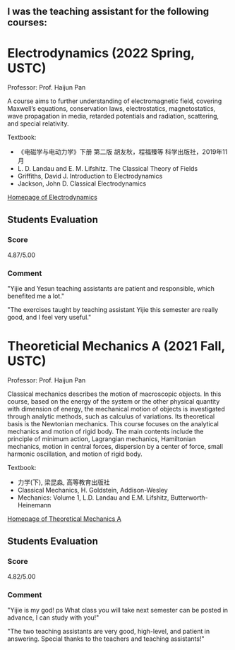 ## I was the teaching assistant for the following courses:

# Electrodynamics (2022 Spring, USTC)

Professor: Prof. Haijun Pan

A course aims to further understanding of electromagnetic field, covering Maxwell’s equations, conservation laws, electrostatics, magnetostatics, wave propagation in media, retarded potentials and radiation, scattering, and special relativity.

Textbook:

- 《电磁学与电动力学》下册 第二版 胡友秋，程福臻等 科学出版社，2019年11月
- L. D. Landau and E. M. Lifshitz. The Classical Theory of Fields
- Griffiths, David J. Introduction to Electrodynamics
- Jackson, John D. Classical Electrodynamics

[Homepage of Electrodynamics](http://staff.ustc.edu.cn/~phj/ED/ED.htm)

## Students Evaluation

### Score

4.87/5.00

### Comment

"Yijie and Yesun teaching assistants are patient and responsible, which benefited me a lot."

"The exercises taught by teaching assistant Yijie this semester are really good, and I feel very useful."

# Theoreticial Mechanics A (2021 Fall, USTC)

Professor: Prof. Haijun Pan

Classical mechanics describes the motion of macroscopic objects. In this course, based on the energy of the system or the other physical quantity with dimension of energy, the mechanical motion of objects is investigated through analytic methods, such as calculus of variations. Its theoretical basis is the Newtonian mechanics. This course focuses on the analytical mechanics and motion of rigid body. The main contents include the principle of minimum action, Lagrangian mechanics, Hamiltonian mechanics, motion in central forces, dispersion by a center of force, small harmonic oscillation, and motion of rigid body.

Textbook:

- 力学(下), 梁昆淼, 高等教育出版社
- Classical Mechanics, H. Goldstein, Addison-Wesley
- Mechanics: Volume 1, L.D. Landau and E.M. Lifshitz, Butterworth-Heinemann

[Homepage of Theoretical Mechanics A](http://staff.ustc.edu.cn/~phj/mechanics/mechanics.htm)

## Students Evaluation

### Score

4.82/5.00

### Comment

"Yijie is my god! ps What class you will take next semester can be posted in advance, I can study with you!"

"The two teaching assistants are very good, high-level, and patient in answering. Special thanks to the teachers and teaching assistants!"
